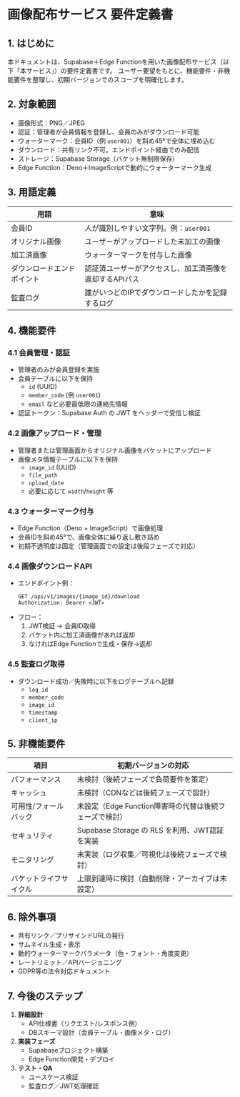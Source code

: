 # 画像配布サービス 要件定義書

## 1. はじめに
本ドキュメントは、Supabase＋Edge Functionを用いた画像配布サービス（以下「本サービス」）の要件定義書です。
ユーザー要望をもとに、機能要件・非機能要件を整理し、初期バージョンでのスコープを明確化します。

## 2. 対象範囲
- 画像形式：PNG／JPEG  
- 認証：管理者が会員情報を登録し、会員のみがダウンロード可能  
- ウォーターマーク：会員ID（例 `user001`）を斜め45°で全体に埋め込む  
- ダウンロード：共有リンク不可。エンドポイント経由でのみ配信  
- ストレージ：Supabase Storage（バケット無制限保存）  
- Edge Function：Deno＋ImageScriptで動的にウォーターマーク生成  

## 3. 用語定義
| 用語           | 意味                                        |
|-------------|-------------------------------------------|
| 会員ID        | 人が識別しやすい文字列。例：`user001`               |
| オリジナル画像    | ユーザーがアップロードした未加工の画像                  |
| 加工済画像      | ウォーターマークを付与した画像                       |
| ダウンロードエンドポイント | 認証済ユーザーがアクセスし、加工済画像を返却するAPIパス   |
| 監査ログ       | 誰がいつどのIPでダウンロードしたかを記録するログ           |

## 4. 機能要件

### 4.1 会員管理・認証
- 管理者のみが会員登録を実施  
- 会員テーブルに以下を保持  
  - `id` (UUID)  
  - `member_code` (例 `user001`)  
  - `email` など必要最低限の連絡先情報  
- 認証トークン：Supabase Auth の JWT をヘッダーで受信し検証  

### 4.2 画像アップロード・管理
- 管理者または管理画面からオリジナル画像をバケットにアップロード  
- 画像メタ情報テーブルに以下を保持  
  - `image_id` (UUID)  
  - `file_path`  
  - `upload_date`  
  - 必要に応じて `width`/`height` 等  

### 4.3 ウォーターマーク付与  
- Edge Function（Deno + ImageScript）で画像処理  
- 会員IDを斜め45°で、画像全体に繰り返し敷き詰め  
- 初期不透明度は固定（管理画面での設定は後段フェーズで対応）  

### 4.4 画像ダウンロードAPI  
- エンドポイント例：  
  ```http
  GET /api/v1/images/{image_id}/download
  Authorization: Bearer <JWT>
  ```  
- フロー：  
  1. JWT検証 → 会員ID取得  
  2. バケット内に加工済画像があれば返却  
  3. なければEdge Functionで生成・保存→返却  

### 4.5 監査ログ取得  
- ダウンロード成功／失敗時に以下をログテーブルへ記録  
  - `log_id`  
  - `member_code`  
  - `image_id`  
  - `timestamp`  
  - `client_ip`  

## 5. 非機能要件

| 項目           | 初期バージョンの対応                              |
|-------------|-------------------------------------------|
| パフォーマンス     | 未検討（後続フェーズで負荷要件を策定）               |
| キャッシュ       | 未検討（CDNなどは後続フェーズで設計）                 |
| 可用性/フォールバック | 未設定（Edge Function障害時の代替は後続フェーズで検討） |
| セキュリティ     | Supabase Storage の RLS を利用、JWT認証を実装         |
| モニタリング     | 未実装（ログ収集／可視化は後続フェーズで検討）         |
| バケットライフサイクル | 上限到達時に検討（自動削除・アーカイブは未設定）        |

## 6. 除外事項
- 共有リンク／プリサインドURLの発行  
- サムネイル生成・表示  
- 動的ウォーターマークパラメータ（色・フォント・角度変更）  
- レートリミット／APIバージョニング  
- GDPR等の法令対応ドキュメント  

## 7. 今後のステップ
1. **詳細設計**  
   - API仕様書（リクエスト/レスポンス例）  
   - DBスキーマ設計（会員テーブル・画像メタ・ログ）  
2. **実装フェーズ**  
   - Supabaseプロジェクト構築  
   - Edge Function開発・デプロイ  
3. **テスト・QA**  
   - ユースケース検証  
   - 監査ログ／JWT処理確認  

